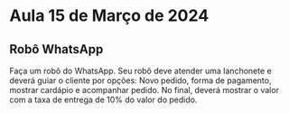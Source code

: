 # Aula 15 de Março de 2024

## Robô WhatsApp
Faça um robô do WhatsApp. Seu robô deve atender uma lanchonete e deverá guiar o cliente por opções: Novo pedido, forma de pagamento, mostrar cardápio e acompanhar pedido. No final, deverá mostrar o valor com a taxa de entrega de 10% do valor do pedido.
